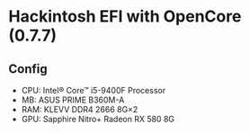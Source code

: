 # Hackintosh EFI with OpenCore (0.7.7)

## Config
+ CPU: Intel® Core™ i5-9400F Processor
+ MB: ASUS PRIME B360M-A
+ RAM: KLEVV DDR4 2666 8G×2
+ GPU: Sapphire Nitro+ Radeon RX 580 8G
